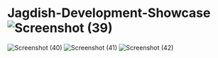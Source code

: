 # Jagdish-Development-Showcase![Screenshot (39)](https://user-images.githubusercontent.com/122378408/232505516-e98ab913-2b15-4aa8-9eb6-7d3d7e47574c.png)
![Screenshot (40)](https://user-images.githubusercontent.com/122378408/232505537-9ac027b1-eff5-4f51-b7b0-746f20fb5fa8.png)
![Screenshot (41)](https://user-images.githubusercontent.com/122378408/232505739-366ceec1-f0ff-425f-aa22-db58241c982f.png)
![Screenshot (42)](https://user-images.githubusercontent.com/122378408/232505789-2f4639f7-8abd-4e05-b508-b500f73a7724.png)

